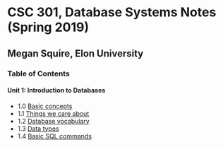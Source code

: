 # CSC 301, Database Systems Notes (Spring 2019)
## Megan Squire, Elon University

### Table of Contents
#### Unit 1: Introduction to Databases

* 1.0 [Basic concepts](https://github.com/megansquire/CSC301Spr2019/blob/master/Unit1/1.0Notes.md)
* 1.1 [Things we care about](https://github.com/megansquire/CSC301Spr2019/blob/master/Unit1/1.1Notes.md)
* 1.2 [Database vocabulary](https://github.com/megansquire/CSC301Spr2019/blob/master/Unit1/1.2Notes.md)
* 1.3 [Data types](https://github.com/megansquire/CSC301Spr2019/blob/master/Unit1/1.3Notes.md)
* 1.4 [Basic SQL commands](https://github.com/megansquire/CSC301Spr2019/blob/master/Unit1/1.4Notes.md)

<!--
#### Unit 2: SQL: SELECT
* 2.0 [Basic SELECT](https://github.com/megansquire/CSC301Fall2018/blob/master/Unit2/2.0Notes.md)
* 2.1 [The WHERE clause](https://github.com/megansquire/CSC301Fall2018/blob/master/Unit2/2.1Notes.md)
* 2.2 [Shortcuts to columns and tables: Aliases](https://github.com/megansquire/CSC301Fall2018/blob/master/Unit2/2.2Notes.md)
* 2.3 [Sorting with ORDER BY](https://github.com/megansquire/CSC301Fall2018/blob/master/Unit2/2.3Notes.md)
* 2.4 [Reducing results with LIMIT](https://github.com/megansquire/CSC301Fall2018/blob/master/Unit2/2.4Notes.md)
* 2.5 [Creating sets with IN](https://github.com/megansquire/CSC301Fall2018/blob/master/Unit2/2.5Notes.md)
* 2.6 Aggregating data
    - 2.6.0 [Simple aggregates](https://github.com/megansquire/CSC301Fall2018/blob/master/Unit2/2.6.0Notes.md)
    - 2.6.1 [Aggregating with GROUP BY](https://github.com/megansquire/CSC301Fall2018/blob/master/Unit2/2.6.1Notes.md)
    - 2.6.2 [Rules of GROUP BY](https://github.com/megansquire/CSC301Fall2018/blob/master/Unit2/2.6.2Notes.md)
    - 2.6.3 [Efficiency](https://github.com/megansquire/CSC301Fall2018/blob/master/Unit2/2.6.3Notes.md)
    - 2.6.4 [HAVING](https://github.com/megansquire/CSC301Fall2018/blob/master/Unit2/2.6.4Notes.md)
-->
<!--
#### Unit 3: SQL: Functions and additional commands
* 3.0 [SQL Functions](https://github.com/megansquire/CSC301Fall2018/blob/master/Unit3/3.0Notes.md)
* 3.1 [Date and time functions](https://github.com/megansquire/CSC301Fall2018/blob/master/Unit3/3.1Notes.md)
* 3.2 [String functions](https://github.com/megansquire/CSC301Fall2018/blob/master/Unit3/3.2Notes.md)
* 3.3 [Numeric functions](https://github.com/megansquire/CSC301Fall2018/blob/master/Unit3/3.3Notes.md)
* 3.4 Additional SQL commands: [Data Manipulation](https://github.com/megansquire/CSC301Fall2018/blob/master/Unit3/3.4Notes.md)
    - 3.4.0 SELECT
    - 3.4.1 INSERT
    - 3.4.2 INSERT-SELECT
    - 3.4.3 UPDATE
    - 3.4.4 DELETE
* 3.5 Additional SQL commands: [Data Definition](https://github.com/megansquire/CSC301Fall2018/blob/master/Unit3/3.5Notes.md)
    - 3.5.0 CREATE
    - 3.5.1 DROP
    - 3.5.2 ALTER
    - 3.5.3 RENAME
-->
<!--
#### Unit 4: SQL: Joins and Subqueries
* 4.1 [What are joins for?](https://github.com/megansquire/CSC301Fall2018/blob/master/Unit4/Unit4.1Notes.md)
* 4.2 [INNER JOIN](https://github.com/megansquire/CSC301Fall2018/blob/master/Unit4/Unit4.2Notes.md)
    - 4.2.1 [Simple lookup table](https://github.com/megansquire/CSC301Fall2018/blob/master/Unit4/Unit4.2Notes.md#421-inner-join-example-simple-lookup-table)
    - 4.2.2 [Adding an Aggregate Function](https://github.com/megansquire/CSC301Fall2018/blob/master/Unit4/Unit4.2Notes.md#422-inner-join-example-2-adding-an-aggregate-function)
    - 4.2.3 [Selecting from Three+ Tables](https://github.com/megansquire/CSC301Fall2018/blob/master/Unit4/Unit4.2Notes.md#423-inner-join-example-3-selecting-from-three-tables)
    - 4.2.4 [Common JOIN Errors](https://github.com/megansquire/CSC301Fall2018/blob/master/Unit4/Unit4.2Notes.md#424-common-inner-join-errors)
    - 4.3.5 [Locating an ERD](https://github.com/megansquire/CSC301Fall2018/blob/master/Unit4/Unit4.2Notes.md#425-locating-your-erd) inside PhpMyAdmin
* 4.3 [OUTER JOIN](https://github.com/megansquire/CSC301Fall2018/blob/master/Unit4/Unit4.3Notes.md)
    - 4.3.1 [Simple Example](https://github.com/megansquire/CSC301Fall2018/blob/master/Unit4/Unit4.3Notes.md#431-outer-join-example-1-simple)
    - 4.3.2 [Adding an Aggregate Function](https://github.com/megansquire/CSC301Fall2018/blob/master/Unit4/Unit4.3Notes.md#432-outer-join-example-2-adding-an-aggregate)
* 4.4 [More Facts About JOINs](https://github.com/megansquire/CSC301Fall2018/blob/master/Unit4/Unit4.4Notes.md)
    - 4.4.1 [Equi-Join](https://github.com/megansquire/CSC301Fall2018/blob/master/Unit4/Unit4.4Notes.md#441-equi-join)
    - 4.4.2 [NATURAL JOIN](https://github.com/megansquire/CSC301Fall2018/blob/master/Unit4/Unit4.4Notes.md#442-natural-join)
    - 4.4.3 [Theta vs. ANSI Style](https://github.com/megansquire/CSC301Fall2018/blob/master/Unit4/Unit4.4Notes.md#443-theta-vs-ansi-style)
    - 4.4.4 [CROSS JOIN](https://github.com/megansquire/CSC301Fall2018/blob/master/Unit4/Unit4.4Notes.md#444-cross-join)
* 4.5 [Subqueries](https://github.com/megansquire/CSC301Fall2018/blob/master/Unit4/Unit4.5Notes.md)
    - 4.5.1 [Correlated vs. Non-Correlated](https://github.com/megansquire/CSC301Fall2018/blob/master/Unit4/Unit4.5Notes.md#451-correlated-vs-non-correlated-subqueries)
    - 4.5.2 [Things to know about Subqueries](https://github.com/megansquire/CSC301Fall2018/blob/master/Unit4/Unit4.5Notes.md#452-things-to-know-about-subqueries)
-->
<!--
#### Unit 5: Database Design
* 5.0 [What is database design?](https://github.com/megansquire/CSC301Fall2018/blob/master/Unit5/Unit5.0Notes.md)
    - 5.0.1 [Where does database design fit in?](https://github.com/megansquire/CSC301Fall2018/blob/master/Unit5/Unit5.0Notes.md#501-where-does-database-design-fit-in)
    - 5.0.2 [Values of database design](https://github.com/megansquire/CSC301Fall2018/blob/master/Unit5/Unit5.0Notes.md#502-values-of-database-design)
* 5.1 [Entity-Relationship Diagrams](https://github.com/megansquire/CSC301Fall2018/blob/master/Unit5/Unit5.1Notes.md)
    - Step 1: [Decide what tables we need](https://github.com/megansquire/CSC301Fall2018/blob/master/Unit5/Unit5.1Notes.md#step-1-decide-what-tables-we-need)
    - Step 2: [Add columns and select primary keys](https://github.com/megansquire/CSC301Fall2018/blob/master/Unit5/Unit5.1Notes.md#step-2-add-columns-and-select-primary-keys)
        * [Characteristics of a primary key](https://github.com/megansquire/CSC301Fall2018/blob/master/Unit5/Unit5.1Notes.md#characteristics-of-primary-keys)
        * [Uniqueness of a primary key](https://github.com/megansquire/CSC301Fall2018/blob/master/Unit5/Unit5.1Notes.md#uniqueness-of-primary-keys)
        * [Primary key vocabulary](https://github.com/megansquire/CSC301Fall2018/blob/master/Unit5/Unit5.1Notes.md#primary-key-vocabulary)
        * [Primary key utility](https://github.com/megansquire/CSC301Fall2018/blob/master/Unit5/Unit5.1Notes.md#utility-of-a-primary-key)
        * [Practice with primary keys](https://github.com/megansquire/CSC301Fall2018/blob/master/Unit5/Unit5.1Notes.md#practice-with-primary-keys)
        * [Candidate keys](https://github.com/megansquire/CSC301Fall2018/blob/master/Unit5/Unit5.1Notes.md#candidate-keys)
    - Step 3: [Add relationship lines on ERD](https://github.com/megansquire/CSC301Fall2018/blob/master/Unit5/Unit5.1Notes.md#step-3-add-the-relationship-lines-on-an-erd)
    - Step 4: [Add cardinalities to each relationship](https://github.com/megansquire/CSC301Fall2018/blob/master/Unit5/Unit5.1Notes.md#step-4-adding-cardinalities-to-each-relationship)
    - Step 5: [Sanity-Check the ERD](https://github.com/megansquire/CSC301Fall2018/blob/master/Unit5/Unit5.1Notes.md#step-5-sanity-check-make-sure-the-erd-makes-sense-in-english)
* 5.2 [Using MySQL Workbench for Database Design](https://github.com/megansquire/CSC301Fall2018/blob/master/Unit5/Unit5.2Notes.md)
    - 5.2.1 [Setting up MySQL Workbench](https://github.com/megansquire/CSC301Fall2018/blob/master/Unit5/Unit5.2Notes.md#521-setting-up-mysql-workbench)
    - 5.2.2 [Using MySQL Workbench to create ERDs](https://github.com/megansquire/CSC301Fall2018/blob/master/Unit5/Unit5.2Notes.md#522-using-mysql-workbench-to-create-erds)
    - 5.2.3 [Forward-Engineering ERDs](https://github.com/megansquire/CSC301Fall2018/blob/master/Unit5/Unit5.2Notes.md#523-using-mysql-workbench-to-forward-engineer-an-erd)
* 5.3 [Database Normalization](https://github.com/megansquire/CSC301Fall2018/blob/master/Unit5/Unit5.3Notes.md)
* 5.4 [Indexes](https://github.com/megansquire/CSC301Fall2018/blob/master/Unit5/Unit5.4Notes.md)
* 5.5 [Views](https://github.com/megansquire/CSC301Fall2018/blob/master/Unit5/Unit5.5Notes.md)
    - 5.5.1 [What are views?](https://github.com/megansquire/CSC301Fall2018/blob/master/Unit5/Unit5.5Notes.md#551-what-are-views)
    - 5.5.2 [Why are views useful?](https://github.com/megansquire/CSC301Fall2018/blob/master/Unit5/Unit5.5Notes.md#552-why-are-views-useful)
    - 5.5.3 [The downsides and limitations of using views](https://github.com/megansquire/CSC301Fall2018/blob/master/Unit5/Unit5.5Notes.md#553-what-are-the-downsides-to-using-a-view)
    - 5.5.4 [Updating data in a view](https://github.com/megansquire/CSC301Fall2018/blob/master/Unit5/Unit5.5Notes.md#554-updating-data-in-a-view)
    - 5.5.5 [Setting up views in PhpMyAdmin](https://github.com/megansquire/CSC301Fall2018/blob/master/Unit5/Unit5.5Notes.md#555-setting-up-views-in-phpmyadmin)
* 5.6 [Metadata & Charsets](https://github.com/megansquire/CSC301Fall2018/blob/master/Unit5/Unit5.6Notes.md)
    - 5.6.1 [What is metadata?](https://github.com/megansquire/CSC301Fall2018/blob/master/Unit5/Unit5.6Notes.md#561-what-is-metadata)
    - 5.6.2 [MySQL's Information Schema](https://github.com/megansquire/CSC301Fall2018/blob/master/Unit5/Unit5.6Notes.md#562-mysqls-information_schema)
    - 5.6.3 [MySQL Storage Engines](https://github.com/megansquire/CSC301Fall2018/blob/master/Unit5/Unit5.6Notes.md#563-mysql-storage-engines)
    - 5.6.4 [Database character sets and collations](https://github.com/megansquire/CSC301Fall2018/blob/master/Unit5/Unit5.6Notes.md#564-database-character-sets-and-collations)
-->
<!--
#### Unit 6: Database programming in Python
* 6.1 [Getting ready and installing Python](https://github.com/megansquire/CSC301Fall2018/blob/master/Unit6/Unit6.1Notes.md)
* 6.2 [Writing a basic database program](https://github.com/megansquire/CSC301Fall2018/blob/master/Unit6/Unit6.2Notes.md)
* 6.3 [Writing programs with dynamic queries](https://github.com/megansquire/CSC301Fall2018/blob/master/Unit6/Unit6.3Notes.md)
* 6.4 [Writing a program to modify the database](https://github.com/megansquire/CSC301Fall2018/blob/master/Unit6/Unit6.4Notes.md)
* 6.5 [Python and SQL string processing](https://github.com/megansquire/CSC301Fall2018/blob/master/Unit6/Unit6.5Notes.md)
* 6.6 [Python regular expressions](https://github.com/megansquire/CSC301Fall2018/blob/master/Unit6/Unit6.6Notes.md)
* 6.7 [SQL regular expressions](https://github.com/megansquire/CSC301Fall2018/blob/master/Unit6/Unit6.7Notes.md)
-->
<!--
#### Unit 7: JSON, No-SQL, document databases, MongoDB
* 7.1 [Intro to JSON and Document Databases](https://github.com/megansquire/CSC301Fall2018/blob/master/Unit7/Unit7.1Notes.md)
* 7.2 [MySQL's Implementation of JSON](https://github.com/megansquire/CSC301Fall2018/blob/master/Unit7/Unit7.2Notes.md)
* 7.3 [Working with JSON in Python](https://github.com/megansquire/CSC301Fall2018/blob/master/Unit7/Unit7.3Notes.md)
* 7.4 [Intro to MongoDB and Document Databases](https://github.com/megansquire/CSC301Fall2018/blob/master/Unit7/Unit7.4Notes.md)
* 7.5 [Connecting to MongoDB via Python](https://github.com/megansquire/CSC301Fall2018/blob/master/Unit7/Unit7.5Notes.md)
-->
